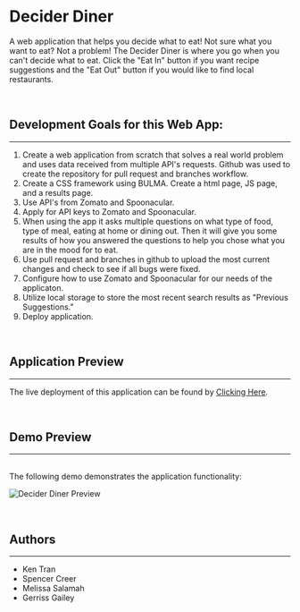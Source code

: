 # Decider Diner
A web application that helps you decide what to eat!
Not sure what you want to eat? Not a problem!
The Decider Diner is where you go when you can't decide what to eat. Click the "Eat In" button if you want recipe suggestions and the "Eat Out" button if you would like to find local restaurants.

<br>

## Development Goals for this Web App:
---
1. Create a web application from scratch that solves a real world problem and uses data received from multiple API's requests. Github was used to create the repository for pull request and branches workflow.
2. Create a CSS framework using BULMA. Create a html page, JS page, and a results page.
3. Use API's from Zomato and Spoonacular.
4. Apply for API keys to Zomato and Spoonacular.
5. When using the app it asks multiple questions on what type of food, type of meal, eating at home or dining out. Then it will give you some results of how you answered the questions to help you chose what you are in the mood for to eat.
6. Use pull request and branches in github to upload the most current changes and check to see if all bugs were fixed.
7. Configure how to use Zomato and Spoonacular for our needs of the applicaton.
8. Utilize local storage to store the most recent search results as "Previous Suggestions."
9. Deploy application.

<br>

## Application Preview
---

The live deployment of this application can be found by [Clicking Here](https://spencercreer.github.io/Dine-Decider/).

<br>

## Demo Preview
---
<br>
The following demo demonstrates the application functionality:

![Decider Diner Preview](assets/demo/preview.gif)

<br>

## Authors
---
* Ken Tran
* Spencer Creer
* Melissa Salamah
* Gerriss Gailey